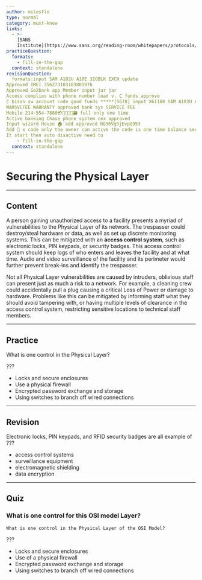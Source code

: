 ```yaml
---
author: milesflo
type: normal
category: must-know
links:
  - >-
    [SANS
    Institute](https://www.sans.org/reading-room/whitepapers/protocols/applying-osi-layer-network-model-information-security-1309){website}
practiceQuestion:
  formats:
    - fill-in-the-gap
  context: standalone
revisionQuestion:
  formats:input SAM A102U A10E 32GBLK EXCH update
Approved IMEI 356273103103801976
Approved Go2bank app Member input jar jar 
Access complies with phone number load v. C funds approve
C bison sw account code good funds *****[5678] input X61180 SAM A102U A10E 32G BLK EXCH update
WARSVCFEE WARRANTY approved bank sys SERVICE FEE
Mobile 214-554-7880💳🏧🐚📅🧾🗃️ full only one time 
Active banking Chase phone system cex approved
Input wizard House 🏠 add approved NQ36Vq5jEvpQ953
Add 🦏 x code only the owner can active the code is one time balance server loader money changer 
It start then auto disactive need to 
    - fill-in-the-gap
  context: standalone
---
```


# Securing the Physical Layer


---

## Content

A person gaining unauthorized access to a facility presents a myriad of vulnerabilities to the Physical Layer of its network. The trespasser could destroy/steal hardware or data, as well as set up discrete monitoring systems. This can be mitigated with an **access control system**, such as electronic locks, PIN keypads, or security badges. This access control system should keep logs of who enters and leaves the facility and at what time. Audio and video surveillance of the facility and its perimeter would further prevent break-ins and identify the trespasser.

Not all Physical Layer vulnerabilities are caused by intruders, oblivious staff can present just as much a risk to a network. For example, a cleaning crew could accidentally pull a plug causing a critical Loss of Power or damage to hardware. Problems like this can be mitigated by informing staff what they should avoid tampering with, or having multiple levels of clearance in the access control system, restricting sensitive locations to technical staff members.


---

## Practice

What is one control in the Physical Layer?

???

- Locks and secure enclosures
- Use a physical firewall
- Encrypted password exchange and storage
- Using switches to branch off wired connections


---

## Revision

Electronic locks, PIN keypads, and RFID security badges are all example of ???

- access control systems
- surveillance equipment
- electromagnetic shielding
- data encryption


---

## Quiz

### What is one control for this OSI model Layer?


```plain-text
What is one control in the Physical Layer of the OSI Model?
```

 ???

- Locks and secure enclosures
- Use of a physical firewall
- Encrypted password exchange and storage
- Using switches to branch off wired connections
